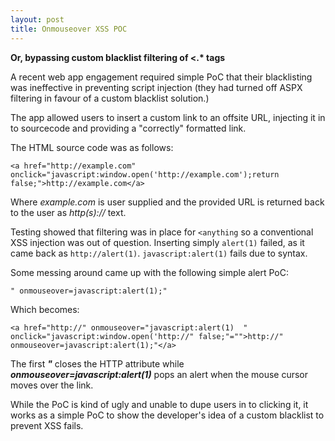 ```yaml
---
layout: post
title: Onmouseover XSS POC
---
```


<p></p>

__Or, bypassing custom blacklist filtering of <.* tags__

A recent web app engagement required simple PoC that their blacklisting was ineffective in preventing script injection (they had turned off ASPX filtering in favour of a custom blacklist solution.)

The app allowed users to insert a custom link to an offsite URL, injecting it in to sourcecode and providing a "correctly" formatted link.

The HTML source code was as follows:

```<a href="http://example.com" onclick="javascript:window.open('http://example.com');return false;">http://example.com</a>```

Where *example.com* is user supplied and the provided URL is returned back to the user as *http(s)://* text.

Testing showed that filtering was in place for `<anything` so a conventional XSS injection was out of question. Inserting simply `alert(1)` failed, as it came back as `http://alert(1)`. `javascript:alert(1)` fails due to syntax.

Some messing around came up with the following simple alert PoC:

```" onmouseover=javascript:alert(1);"```

Which becomes:

```<a href="http://" onmouseover="javascript:alert(1)  " onclick="javascript:window.open('http://" false;"="">http://" onmouseover=javascript:alert(1);"</a>```

The first *__"__* closes the HTTP attribute while *__onmouseover=javascript:alert(1)__* pops an alert when the mouse cursor moves over the link.

While the PoC is kind of ugly and unable to dupe users in to clicking it, it works as a simple PoC to show the developer's idea of a custom blacklist to prevent XSS fails.